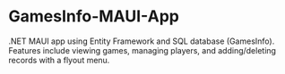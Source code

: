 # GamesInfo-MAUI-App
.NET MAUI app using Entity Framework and SQL database (GamesInfo). Features include viewing games, managing players, and adding/deleting records with a flyout menu.

